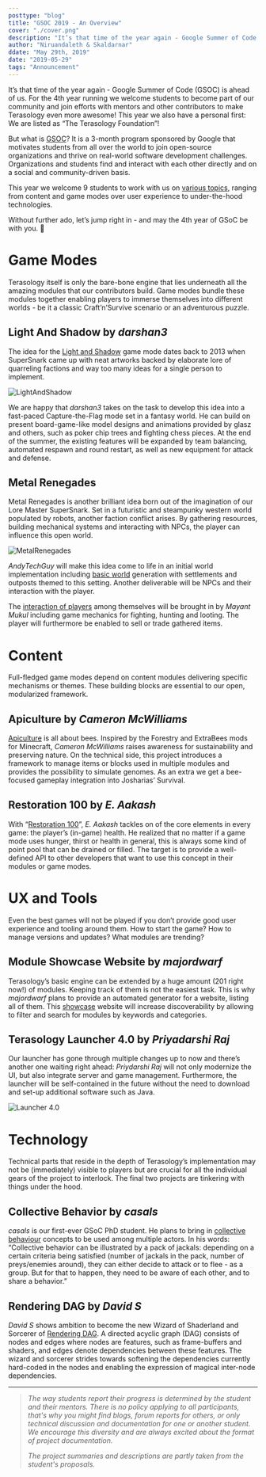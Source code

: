 ```yaml
---
posttype: "blog"
title: "GSOC 2019 - An Overview"
cover: "./cover.png"
description: "It’s that time of the year again - Google Summer of Code (GSOC) is ahead of us. For the 4th year running we welcome students to become part of our community and join efforts with mentors..."
author: "Niruandaleth & Skaldarnar"
ddate: "May 29th, 2019"
date: "2019-05-29"
tags: "Announcement"
---
```


It’s that time of the year again - Google Summer of Code (GSOC) is ahead of us.
For the 4th year running we welcome students to become part of our community and join efforts with mentors and other contributors to make Terasology even more awesome!
This year we also have a personal first: We are listed as “The Terasology Foundation”!

But what is [GSOC]?
It is a 3-month program sponsored by Google that motivates students from all over the world to join open-source organizations and thrive on real-world software development challenges.
Organizations and students find and interact with each other directly and on a social and community-driven basis.  

This year we welcome 9 students to work with us on [various topics](https://summerofcode.withgoogle.com/organizations/4777549354237952/), ranging from content and game modes over user experience to under-the-hood technologies.

Without further ado, let’s jump right in - and may the 4th year of GSoC be with you. 🖖

# Game Modes

Terasology itself is only the bare-bone engine that lies underneath all the amazing modules that our contributors build.
Game modes bundle these modules together enabling players to immerse themselves into different worlds - be it a classic Craft’n’Survive scenario or an adventurous puzzle.

## Light And Shadow by _darshan3_

The idea for the [Light and Shadow] game mode dates back to 2013 when SuperSnark came up with neat artworks backed by elaborate lore of quarreling factions and way too many ideas for a single person to implement.

![LightAndShadow](./las_red-keep.png)

We are happy that _darshan3_ takes on the task to develop this idea into a fast-paced Capture-the-Flag mode set in a fantasy world.
He can build on present board-game-like model designs and animations provided by glasz and others, such as poker chip trees and fighting chess pieces.
At the end of the summer, the existing features will be expanded by team balancing, automated respawn and round restart, as well as new equipment for attack and defense.

## Metal Renegades

Metal Renegades is another brilliant idea born out of the imagination of our Lore Master SuperSnark.
Set in a futuristic and steampunky western world populated by robots, another faction conflict arises.
By gathering resources, building mechanical systems and interacting with NPCs, the player can influence this open world.

![MetalRenegades](./mr_good-bad-gooey.png)

_AndyTechGuy_ will make this idea come to life in an initial world implementation including [basic world] generation with settlements and outposts themed to this setting.
Another deliverable will be NPCs and their interaction with the player.

The [interaction of players] among themselves will be brought in by _Mayant Mukul_ including game mechanics for fighting, hunting and looting.
The player will furthermore be enabled to sell or trade gathered items.

# Content

Full-fledged game modes depend on content modules delivering specific mechanisms or themes.
These building blocks are essential to our open, modularized framework.

## Apiculture by _Cameron McWilliams_

[Apiculture] is all about bees.
Inspired by the Forestry and ExtraBees mods for Minecraft, _Cameron McWilliams_ raises awareness for sustainability and preserving nature.
On the technical side, this project introduces a framework to manage items or blocks used in multiple modules and provides the possibility to simulate genomes.
As an extra we get a bee-focused gameplay integration into Josharias’ Survival.

## Restoration 100 by _E. Aakash_

With “[Restoration 100]”, _E. Aakash_ tackles on of the core elements in every game: the player’s (in-game) health.
He realized that no matter if a game mode uses hunger, thirst or health in general, this is always some kind of point pool that can be drained or filled.
The target is to provide a well-defined API to other developers that want to use this concept in their modules or game modes.

# UX and Tools

Even the best games will not be played if you don’t provide good user experience and tooling around them.
How to start the game?
How to manage versions and updates?
What modules are trending?

## Module Showcase Website by _majordwarf_

Terasology’s basic engine can be extended by a huge amount (201 right now!) of modules.
Keeping track of them is not the easiest task.
This is why _majordwarf_ plans to provide an automated generator for a website, listing all of them.
This [showcase] website will increase discoverability by allowing to filter and search for modules by keywords and categories.

## Terasology Launcher 4.0 by _Priyadarshi Raj_

Our launcher has gone through multiple changes up to now and there’s another one waiting right ahead: _Priydarshi Raj_ will not only modernize the UI, but also integrate server and game management.
Furthermore, the launcher will be self-contained in the future without the need to download and set-up additional software such as Java.

![Launcher 4.0](./launcher-4.0-mockup.png)

# Technology

Technical parts that reside in the depth of Terasology’s implementation may not be (immediately) visible to players but are crucial for all the individual gears of the project to interlock.
The final two projects are tinkering with things under the hood.

## Collective Behavior by _casals_

_casals_ is our first-ever GSoC PhD student.
He plans to bring in [collective behaviour] concepts to be used among multiple actors.
In his words: “Collective behavior can be illustrated by a pack of jackals: depending on a certain criteria being satisfied (number of jackals in the pack, number of preys/enemies around), they can either decide to attack or to flee - as a group. But for that to happen, they need to be aware of each other, and to share a behavior.”

## Rendering DAG by _David S_

_David S_ shows ambition to become the new Wizard of Shaderland and Sorcerer of [Rendering DAG].
A directed acyclic graph (DAG) consists of nodes and edges where nodes are features, such as frame-buffers and shaders, and edges denote dependencies between these features.
The wizard and sorcerer strides towards softening the dependencies currently hard-coded in the nodes and enabling the expression of magical inter-node dependencies.

---

> _The way students report their progress is determined by the student and their mentors. There is no policy applying to
> all participants, that's why you might find blogs, forum reports for others, or only technical discussion and
> documentation for one or another student. We encourage this diversity and are always excited about the format of
> project documentation._
>
> _The project summaries and descriptions are partly taken from the student's proposals._

<!-- References -->
[GSOC]: https://summerofcode.withgoogle.com/
[DestSol]: http://destinationsol.org/
[Light and Shadow]: http://forum.terasology.org/threads/las-light-and-shadow-art-discussion.762/
[basic world]: https://trello.com/c/HySvX0oY/106-andytechguy-metal-renegades-world
[interaction of players]: https://trello.com/c/ai7v5Q16/107-wabadump-metal-renegades-multiplayer
[Apiculture]: https://forum.terasology.org/threads/gsoc-2019-apiculture.2267/
[Restoration 100]: https://forum.terasology.org/threads/health-overhaul-gsoc-2019.2263/
[showcase]: https://forum.terasology.org/threads/gsoc-proposal-draft-module-showcase-website.2237/
[launcher]: https://praj.home.blog/2019/05/25/gsoc-2019-the-project-ill-be-working-on/
[collective behaviour]: https://trello.com/c/9mWFmr17/112-casals-collective-madness
[Rendering DAG]: https://trello.com/c/vJr1Qh5I/109-dave2s-dag